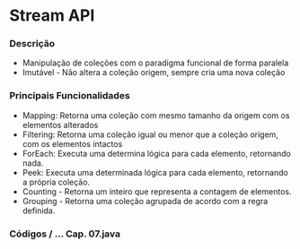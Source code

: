 # Stream API

### Descrição

- Manipulação de coleções com o paradigma funcional de forma paralela
- Imutável - Não altera a coleção origem, sempre cria uma nova coleção

### Principais Funcionalidades

- Mapping: Retorna uma coleção com mesmo tamanho da origem com os elementos alterados
- Filtering: Retorna uma coleção igual ou menor que a coleção origem, com os elementos intactos
- ForEach: Executa uma determina lógica para cada elemento, retornando nada.
- Peek: Executa uma determinada lógica para cada elemento, retornando a própria coleção.
- Counting - Retorna um inteiro que representa a contagem de elementos.
- Grouping - Retorna uma coleção agrupada de acordo com a regra definida.

### Códigos / ... Cap. 07.java
